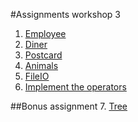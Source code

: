 #Assignments workshop 3

1. [Employee](Employee.md)
2. [Diner](Diner.md)
3. [Postcard](Postcard.md)
4. [Animals](Animals.md)
5. [FileIO](FileIO.md)
6. [Implement the operators](ImplementTheOperators.md)

##Bonus assignment
7. [Tree](Tree.md)
